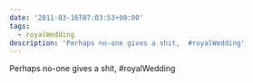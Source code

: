```yaml
---
date: '2011-03-16T07:03:53+00:00'
tags:
  - royalWedding
description: 'Perhaps no-one gives a shit,  #royalWedding'
---
```

Perhaps no-one gives a shit,  #royalWedding
